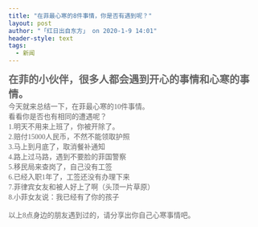 ```yaml
---
title: "在菲最心寒的8件事情，你是否有遇到呢？"
layout: post
author: "「红日出自东方」 on 2020-1-9 14:01"
header-style: text
tags:
  - 新闻
---
```


<head></head>
<body>
 <font style="color:rgb(18, 18, 18)"><font face="微软雅黑"><strong><font style="color:rgb(102, 102, 102)"><font style="font-size:20px">在菲的小伙伴，很多人都会遇到开心的事情和心寒的事情。</font></font></strong></font></font>
 <br> 
 <font style="color:rgb(102, 102, 102)"><font face="微软雅黑"> 
   <div align="left">
     今天就来总结一下，在菲最心寒的10件事情。 
   </div> 
   <div align="left">
     看看你是否也有相同的遭遇呢？ 
   </div> 
   <div align="left">
     1.明天不用来上班了，你被开除了。 
   </div> 
   <div align="left">
     2.赔付15000人民币，不然不能领取护照 
   </div> 
   <div align="left">
     3.马上到月底了，取消餐补通知 
   </div> 
   <div align="left">
     4.路上过马路，遇到不要脸的菲国警察 
   </div> 
   <div align="left">
     5.移民局来查岗了，自己没有工签 
   </div> 
   <div align="left">
     6.已经入职1年了，工签还没有办理下来 
   </div> 
   <div align="left">
     7.菲律宾女友和被人好上了啊（头顶一片草原） 
   </div> 
   <div align="left">
     8.小菲女友说：我已经有了你的孩子 
   </div> 
   <div align="left"> 
    <br> 
   </div> 
   <div align="left">
     以上8点身边的朋友遇到过的，请分享出你自己心寒事情吧。 
   </div></font></font>
 <br> 
 <br>
</body>


